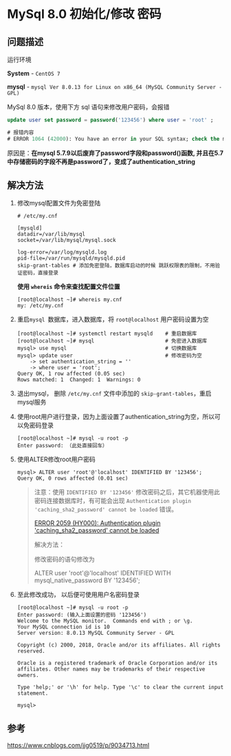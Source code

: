 # MySql 8.0  初始化/修改 密码



## 问题描述

运行环境

**System** - `CentOS 7`

**mysql** - `mysql Ver 8.0.13 for Linux on x86_64 (MySQL Community Server - GPL)`



MySql 8.0 版本，使用下方 sql 语句来修改用户密码，会报错

```sql
update user set password = password('123456') where user = 'root' ;

# 报错内容
# ERROR 1064 (42000): You have an error in your SQL syntax; check the manual that corresponds to your MySQL server version for the right syntax to use near '('123456') where user = 'root'' at line 1

```

原因是：**在mysql 5.7.9以后废弃了password字段和password()函数, 并且在5.7中存储密码的字段不再是password了，变成了authentication_string**



## 解决方法

1. 修改mysql配置文件为免密登陆

   ```shell
   # /etc/my.cnf
   
   [mysqld]
   datadir=/var/lib/mysql
   socket=/var/lib/mysql/mysql.sock
   
   log-error=/var/log/mysqld.log
   pid-file=/var/run/mysqld/mysqld.pid
   skip-grant-tables # 添加免密登陆，数据库启动的时候 跳跃权限表的限制，不用验证密码，直接登录
   ```

   **使用 `whereis` 命令来查找配置文件位置**

   ```shell
   [root@localhost ~]# whereis my.cnf
   my: /etc/my.cnf
   ```

 2. 重启`mysql `数据库，进入数据库，将 `root@localhost` 用户密码设置为空

    ```shell
    [root@localhost ~]# systemctl restart mysqld 	# 重启数据库
    [root@localhost ~]# mysql 						# 免密进入数据库
    mysql> use mysql 								# 切换数据库
    mysql> update user 								# 修改密码为空
    	-> set authentication_string = '' 
    	-> where user = 'root';
    Query OK, 1 row affected (0.05 sec)
    Rows matched: 1  Changed: 1  Warnings: 0
    
    ```

 3. 退出mysql， 删除 `/etc/my.cnf` 文件中添加的 `skip-grant-tables`，重启mysql服务

4. 使用root用户进行登录，因为上面设置了authentication_string为空，所以可以免密码登录

   ```shell
   [root@localhost ~]# mysql -u root -p
   Enter password: （此处直接回车）
   ```

5. 使用ALTER修改root用户密码

   ```shell
   mysql> ALTER user 'root'@'localhost' IDENTIFIED BY '123456';
   Query OK, 0 rows affected (0.01 sec)
   ```



   > 注意：使用 `IDENTIFIED BY '123456'` 修改密码之后，其它机器使用此密码连接数据库时，有可能会出现 `Authentication plugin 'caching_sha2_password' cannot be loaded` 错误。
   >
   > [ERROR 2059 (HY000): Authentication plugin 'caching_sha2_password' cannot be loaded](https://stackoverflow.com/questions/49194719/authentication-plugin-caching-sha2-password-cannot-be-loaded)
   >
   > 解决方法：
   >
   > 修改密码的语句修改为
   >
   > ALTER user 'root'@'localhost' IDENTIFIED WITH mysql_native_password BY  '123456';

6. 至此修改成功， 以后便可使用用户名密码登录

   ```shell
   [root@localhost ~]# mysql -u root -p
   Enter password: (输入上面设置的密码 '123456')
   Welcome to the MySQL monitor.  Commands end with ; or \g.
   Your MySQL connection id is 10
   Server version: 8.0.13 MySQL Community Server - GPL
   
   Copyright (c) 2000, 2018, Oracle and/or its affiliates. All rights reserved.
   
   Oracle is a registered trademark of Oracle Corporation and/or its
   affiliates. Other names may be trademarks of their respective
   owners.
   
   Type 'help;' or '\h' for help. Type '\c' to clear the current input statement.
   
   mysql> 
   
   ```



## 参考

https://www.cnblogs.com/jjg0519/p/9034713.html



